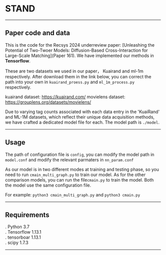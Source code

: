 # STAND
---
## Paper code and data

This is the code for the Recsys 2024 underreview paper: [Unleashing the Potential of Two-Twoer Models: Diffusion-Based Cross-Interaction for Large-Scale Matching](Paper 161). We have implemented our methods in **Tensorflow**.


These are two datasets we used in our paper， Kuairand and ml-1m respectively. After download them in the link below, you can correct the path into your own in `kuairand_proess.py` and `ml_1m_process.py` respectively.

kuairand dataset: https://kuairand.com/
movielens dataset: https://grouplens.org/datasets/movielens/

Due to varying tag counts associated with each data entry in the 'KuaiRand' and ML-1M datasets, which reflect their unique data acquisition methods, we have crafted a dedicated model file for each. The model path is `./model`.

---

## Usage
The path of configuration file is `config`, you can modify the model path in `model.conf` and modify the relevant parmaters in `nn_param.conf`

As our model is in two different modes at training and testing phase, so you need to run `cmain_multi_graph.py` to train our model. As for the other comparison models, you can run the file`cmain.py` to train the model. Both the model use the same configuration file.

For example: `python3 cmain_multi_graph.py` and `python3 cmain.py`


---
## Requirements

. Python 3.7 \
. Tensorflow 1.13.1 \
. tensorboar 1.13.1 \
. scipy 1.7.3 

---



